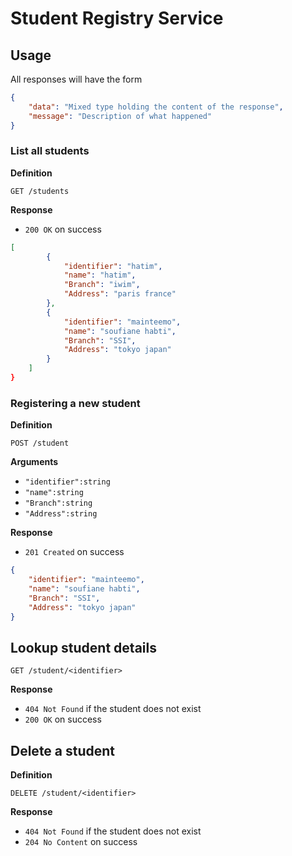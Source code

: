 # Student Registry Service

## Usage

All responses will have the form

```json
{
    "data": "Mixed type holding the content of the response",
    "message": "Description of what happened"
}
```

### List all students

**Definition**

`GET /students`

**Response**

- `200 OK` on success

```json
[
        {
            "identifier": "hatim",
            "name": "hatim",
            "Branch": "iwim",
            "Address": "paris france"
        },
        {
            "identifier": "mainteemo",
            "name": "soufiane habti",
            "Branch": "SSI",
            "Address": "tokyo japan"
        }
    ]
}
```

### Registering a new student

**Definition**

`POST /student`

**Arguments**

- `"identifier":string` 
- `"name":string` 
- `"Branch":string`
- `"Address":string` 



**Response**

- `201 Created` on success

```json
{
    "identifier": "mainteemo",
    "name": "soufiane habti",
    "Branch": "SSI",
    "Address": "tokyo japan"
}
```

## Lookup student details

`GET /student/<identifier>`

**Response**

- `404 Not Found` if the student does not exist
- `200 OK` on success


## Delete a student

**Definition**

`DELETE /student/<identifier>`

**Response**

- `404 Not Found` if the student does not exist
- `204 No Content` on success
